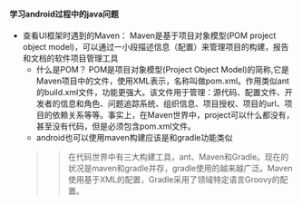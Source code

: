 #### 学习android过程中的java问题

+ 查看UI框架时遇到的Maven： Maven是基于项目对象模型(POM project object model)，可以通过一小段描述信息（配置）来管理项目的构建，报告和文档的软件项目管理工具
  + 什么是POM？
  POM是项目对象模型(Project Object Model)的简称,它是Maven项目中的文件，使用XML表示，名称叫做pom.xml。作用类似ant的build.xml文件，功能更强大。该文件用于管理：源代码、配置文件、开发者的信息和角色、问题追踪系统、组织信息、项目授权、项目的url、项目的依赖关系等等。事实上，在Maven世界中，project可以什么都没有，甚至没有代码，但是必须包含pom.xml文件。
  + android也可以使用maven构建应该是和gradle功能类似
  >>  在代码世界中有三大构建工具，ant、Maven和Gradle。现在的状况是maven和gradle并存，gradle使用的越来越广泛。Maven使用基于XML的配置，Gradle采用了领域特定语言Groovy的配置。